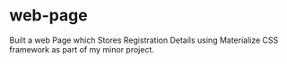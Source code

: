 # web-page
Built a web Page which Stores Registration Details using Materialize CSS framework as part of my minor project.
